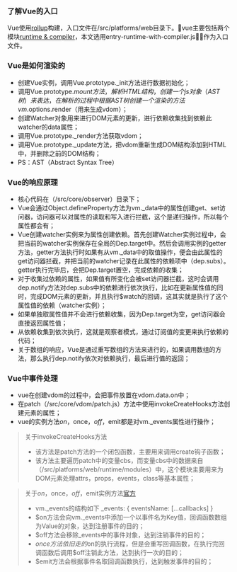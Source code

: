 ### 了解Vue的入口
Vue使用[rollup](https://rollupjs.org/)构建，入口文件在/src/platforms/web目录下。vue主要包括两个模块[runtime & compiler](https://cn.vuejs.org/v2/guide/installation.html#术语)，本文选用entry-runtime-with-compiler.js作为入口文件。

### Vue是如何渲染的
* 创建Vue实例，调用Vue.prototype._init方法进行数据初始化；
* 调用Vue.prototype.$mount方法，解析HTML结构，创建一个js对象（AST树）来表达，在解析的过程中根据AST树创建一个渲染的方法vm.$options.render（用来生成vdom）；
* 创建Watcher对象用来进行DOM元素的更新，进行依赖收集找到依赖此watcher的data属性；
* 调用Vue.prototype._render方法获取vdom；
* 调用Vue.prototype._update方法，把vdom重新生成DOM结构添加到HTML中，并删除之前的DOM结构；
* PS：AST（Abstract Syntax Tree）

### Vue的响应原理
* 核心代码在（/src/core/observer）目录下；
* Vue会通过Object.defineProperty方法为vm._data中的属性创建get、set访问器，访问器可以对属性的读取和写入进行拦截，这个是递归操作，所以每个属性都会有；
* Vue创建watcher实例来为属性创建依赖。首先创建Watcher实例过程中，会把当前的watcher实例保存在全局的Dep.target中。然后会调用实例的getter方法，getter方法执行时如果有从vm._data中的取值操作，便会由此属性的get访问器拦截，并把当前的watcher记录在此属性的依赖项中（dep.subs）。getter执行完毕后，会把Dep.target置空，完成依赖的收集；
* 对于收集过依赖的属性，如果值有所变化会被set访问器拦截，这时会调用dep.notify方法对dep.subs中的依赖进行依次执行，比如在更新属性值的同时，完成DOM元素的更新，并且执行$watch的回调，这其实就是执行了这个属性值的依赖（watcher实例）；
* 如果单独取属性值并不会进行依赖收集，因为Dep.target为空，get访问器会直接返回属性值；
* 从依赖收集到依次执行，这就是观察者模式，通过订阅值的变更来执行依赖的代码；
* 关于数组的响应，Vue是通过重写数组的方法来进行的，如果调用数组的方法，那么执行dep.notify依次对依赖执行，最后进行值的返回；

### Vue中事件处理
* vue在创建vdom的过程中，会把事件放置在vdom.data.on中；
* 在patch（/src/core/vdom/patch.js）方法中使用invokeCreateHooks方法创建元素的属性；
* vue的实例方法$on，$once，$off，$emit都是对vm._events属性进行操作；

> 关于invokeCreateHooks方法
> * 该方法是patch方法的一个闭包函数，主要用来调用create钩子函数；
> * 该方法主要遍历patch中的变量cbs，而变量cbs中的数据来自（/src/platforms/web/runtime/modules）中，这个模块主要用来为DOM元素处理attrs，props，events，class等基本属性；

> 关于$on，$once，$off，$emit实例方法[官方](https://cn.vuejs.org/v2/api/#vm-on)
> * vm._events的结构如下 _events: { eventsName: [...callbacks] }
> * $on方法会向vm._events中添加一个以事件名为Key值，回调函数数组为Value的对象，达到注册事件的目的；
> * $off方法会移除_events中的事件对象，达到注销事件的目的；
> * $once方法依旧走的$on的执行流程，但是会重写回调函数，在执行完回调函数后调用$off注销此方法，达到执行一次的目的；
> * $emit方法会根据事件名取回调函数执行，达到触发事件的目的；
